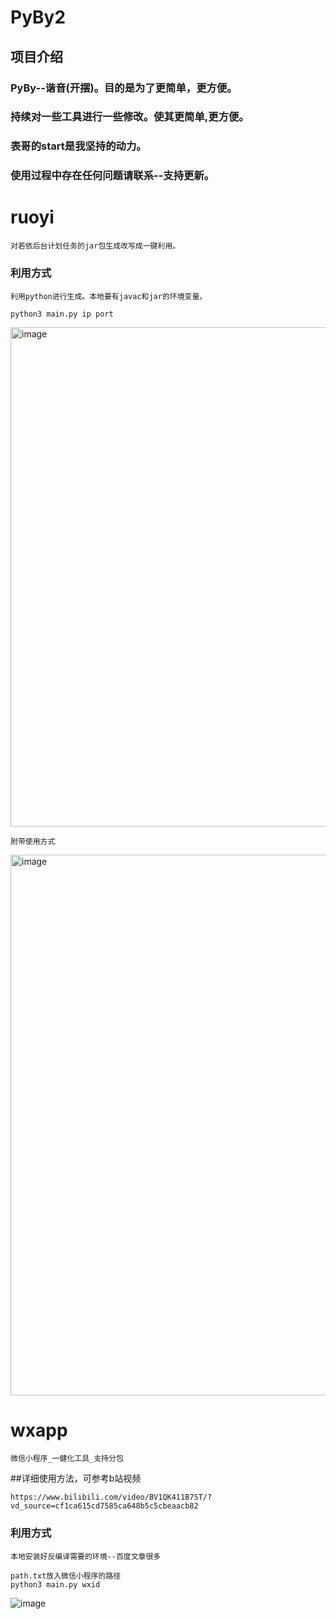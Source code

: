 # PyBy2

## 项目介绍
### PyBy--谐音(开摆)。目的是为了更简单，更方便。
### 持续对一些工具进行一些修改。使其更简单,更方便。
### 表哥的start是我坚持的动力。
### 使用过程中存在任何问题请联系--支持更新。

# ruoyi

```
对若依后台计划任务的jar包生成改写成一键利用。
```
### 利用方式
```
利用python进行生成。本地要有javac和jar的环境变量。
```
```
python3 main.py ip port
```
<img width="799" alt="image" src="https://user-images.githubusercontent.com/31945727/192205189-7d205e38-3c0e-49e8-959a-ef9ffdaa5fa6.png">

```
附带使用方式
```

<img width="865" alt="image" src="https://user-images.githubusercontent.com/31945727/192205241-dabbcd05-4aa8-4941-a0af-2e20a80b4eeb.png">

# wxapp

```
微信小程序_一健化工具_支持分包
```
##详细使用方法，可参考b站视频
```
https://www.bilibili.com/video/BV1QK411B7ST/?vd_source=cf1ca615cd7585ca648b5c5cbeaacb82
```
### 利用方式
```
本地安装好反编译需要的环境--百度文章很多
```
```
path.txt放入微信小程序的路径
python3 main.py wxid 
```
![image](https://user-images.githubusercontent.com/31945727/209744801-e2d1111c-8b9e-4465-be85-e2097b8fae2d.png)

